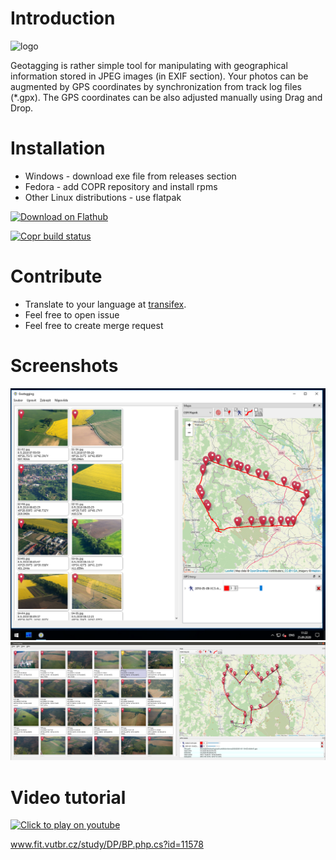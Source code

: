 # Introduction
![logo](https://github.com/jmlich/geotagging/raw/master/icons/geotagging.png)

Geotagging is rather simple tool for manipulating with geographical information stored in JPEG images (in EXIF section). Your photos can be augmented by GPS coordinates by synchronization from track log files (*.gpx). The GPS coordinates can be also adjusted manually using Drag and Drop.

# Installation

* Windows - download exe file from releases section
* Fedora - add COPR repository and install rpms
* Other Linux distributions - use flatpak

<a href='https://flathub.org/apps/details/com.github.jmlich.geotagging'><img width='240' alt='Download on Flathub' src='https://flathub.org/assets/badges/flathub-badge-en.png'/></a>

[![Copr build status](https://copr.fedorainfracloud.org/coprs/jmlich/laa/package/com.github.jmlich.geotagging/status_image/last_build.png)](https://copr.fedorainfracloud.org/coprs/jmlich/laa/package/com.github.jmlich.geotagging/)

# Contribute

* Translate to your language at [transifex](https://www.transifex.com/jozef-mlich/geotagging/dashboard/).
* Feel free to open issue
* Feel free to create merge request 

# Screenshots

![screenshot](./data/geotagging.png)
![screenshot2](./data/screenshot2.png)

# Video tutorial

[![Click to play on youtube](https://img.youtube.com/vi/BZhxQC5wgNI/0.jpg)](https://www.youtube.com/watch?v=BZhxQC5wgNI)

www.fit.vutbr.cz/study/DP/BP.php.cs?id=11578
